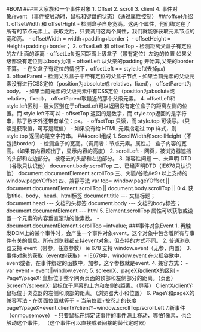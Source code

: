 #BOM
###三大家族和一个事件对象
    1.  Offset
    2.  scroll
    3.  client
    4.  事件对象/event   （事件被触动时，鼠标和键盘的状态）（通过属性控制） 
###offset介绍
    1.  offsetWidth 和 offsetHight 
            - 检测盒子自身宽高。这两个属性，他们绑定在了所有的节点元素上。获取之后，只要调用这两个属性，我们就能够获取元素节点的宽和高。 
            - offsetWidth = width+padding+border；
            - offsetHeight = Height+padding+border；
    2.  offsetLeft 和 offsetTop
            - 检测距离父盒子有定位的左/上面的距离
            - offsetLeft 返回距离上级盒子（带有定位）左边的位置
              如果父级都没有定位则以body为准
            - offsetLeft 从父亲的padding 开始算,父亲的border 不算。
            - 在父盒子有定位的情况下，offsetLeft == style.left(去掉px)                           
    3.  offsetParent
            - 检测父系盒子中带有定位的父盒子节点
            - 如果当前元素的父级元素没有进行CSS定位（position为absolute或         relative，fixed），    offsetParent为body。
            - 如果当前元素的父级元素中有CSS定位（position为absolute或             relative，fixed），    offsetParent取最近的那个父级元素。
    4.  offsetLeft和style.left区别
            - 最大区别在于offsetLeft可以返回没有定位盒子的距离左侧的位置。而 style.left不可以
            - offsetTop 返回的是数字，而 style.top返回的是字符串，除了数字外还带有单位：px。
            - offsetTop 只读，而 style.top 可读写。（只读是获取值，可写是赋值）
            - 如果没有给 HTML 元素指定过 top 样式，则style.top 返回的是空字符串。
###scroll组成
    1. ScrollWidth和scrollHeight（不包括border）
        - 检测盒子的宽高。（调用者：节点元素。属性。）
          盒子内容的宽高。（如果有内容超出了，显示内容的高度）
    2.  scrollLeft
        - 网页，被浏览器遮挡的头部和左边部分。
          被卷去的头部和左边部分。
    3.  兼容性问题
            一、未声明 DTD（谷歌只认识他）
                document.body.scrollTop
            二、已经声明DTD（IE678只认识他）
               document.documentElement.scrollTop
            三、火狐/谷歌/ie9+以上支持的
               window.pageYOffset
            四、兼容写法
                var top= window.pageYOffset || document.documentElement.scrollTop || document.body.scrollTop || 0
    4. 获取title、body、head、html标签
        document.title --- 文档标题；
        document.head --- 文档的头标签
        document.body --- 文档的body标签；
        document.documentElement --- html
    5. Element.scrollTop 属性可以获取或设置一个元素的内容垂直滚动的像素数。
        - document.documentElement.scrollTop =intvalue;
###事件对象Event
    1. 再触发DOM上的某个事件时，会产生一个事件对象event，这个对象中包含着所有与事件有关的信息。所有浏览器都支持event对象，但支持的方式不同。
    2. 普通浏览器支持 event（带参，任意参数）
       ie 678 支持 window.event（无参，内置）
    3. 事件对象的获取（event的获取）
        - IE678中，window.event 
         在火狐谷歌中，event或者，在事件绑定的函数中，加参，这个参数就是event.
    4. 兼容方式：
        - var event = event||window.event;
    5. screenX、pageX和clientX的区别
        - PageY/pageX: 鼠标位于整个网页页面的顶部和左侧部分的距离。（页面）
          ScreenY/screenX: 鼠标位于屏幕的上方和左侧的距离。（屏幕）
          ClientX/clientY: 鼠标位于浏览器的左侧和顶部的距离。（浏览器大小和位置）
    6. PageY和pageX的兼容写法
        - 在页面位置就等于 = 当前位置+被卷走的长度
        pageY/pageX=event.clientY/clientY+window.scrollTop/scrollLeft
    7.新事件（onmousemove）
        - 只要鼠标在绑定该事件的事件源上移动，哪怕1像素，也会触动这个事件。
         （这个事件可以直接或者间接的替代定时器）